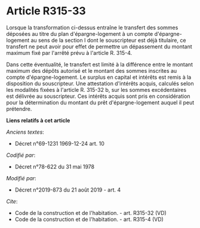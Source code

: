 # Article R315-33

Lorsque la transformation ci-dessus entraîne le transfert des sommes déposées au titre du plan d'épargne-logement à un compte
d'épargne-logement au sens de la section I dont le souscripteur est déjà titulaire, ce transfert ne peut avoir pour effet de
permettre un dépassement du montant maximum fixé par l'arrêté prévu à l'article R. 315-4. 

Dans cette éventualité, le transfert est limité à la différence entre le montant maximum des dépôts autorisé et le montant
des sommes inscrites au compte d'épargne-logement. Le surplus en capital et intérêts est remis à la disposition du
souscripteur. Une attestation d'intérêts acquis, calculés selon les modalités fixées à l'article R. 315-32 b, sur les sommes
excédentaires est délivrée au souscripteur. Ces intérêts acquis sont pris en considération pour la détermination du montant
du prêt d'épargne-logement auquel il peut prétendre.

**Liens relatifs à cet article**

_Anciens textes_:

  - Décret n°69-1231 1969-12-24 art. 10

_Codifié par_:

  - Décret n°78-622 du 31 mai 1978

_Modifié par_:

  - Décret n°2019-873 du 21 août 2019 - art. 4

_Cite_:

  - Code de la construction et de l'habitation. - art. R315-32 (VD)
  - Code de la construction et de l'habitation. - art. R315-4 (VD)
